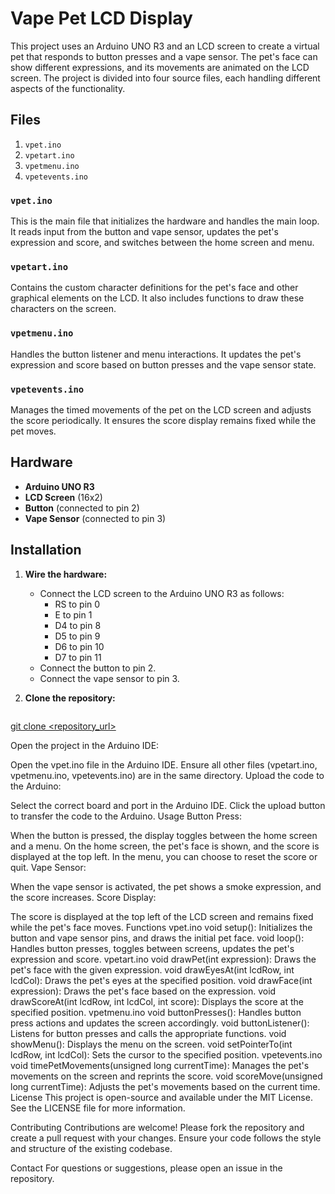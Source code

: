 # Vape Pet LCD Display

This project uses an Arduino UNO R3 and an LCD screen to create a virtual pet that responds to button presses and a vape sensor. The pet's face can show different expressions, and its movements are animated on the LCD screen. The project is divided into four source files, each handling different aspects of the functionality.

## Files

1. `vpet.ino`
2. `vpetart.ino`
3. `vpetmenu.ino`
4. `vpetevents.ino`

### `vpet.ino`

This is the main file that initializes the hardware and handles the main loop. It reads input from the button and vape sensor, updates the pet's expression and score, and switches between the home screen and menu.

### `vpetart.ino`

Contains the custom character definitions for the pet's face and other graphical elements on the LCD. It also includes functions to draw these characters on the screen.

### `vpetmenu.ino`

Handles the button listener and menu interactions. It updates the pet's expression and score based on button presses and the vape sensor state.

### `vpetevents.ino`

Manages the timed movements of the pet on the LCD screen and adjusts the score periodically. It ensures the score display remains fixed while the pet moves.

## Hardware

- **Arduino UNO R3**
- **LCD Screen** (16x2)
- **Button** (connected to pin 2)
- **Vape Sensor** (connected to pin 3)

## Installation

1. **Wire the hardware:**
   - Connect the LCD screen to the Arduino UNO R3 as follows:
     - RS to pin 0
     - E to pin 1
     - D4 to pin 8
     - D5 to pin 9
     - D6 to pin 10
     - D7 to pin 11
   - Connect the button to pin 2.
   - Connect the vape sensor to pin 3.

2. **Clone the repository:**
   ```bash
  [ git clone <repository_url>](https://github.com/taylordanger/VirtualPetVape)

   Open the project in the Arduino IDE:

Open the vpet.ino file in the Arduino IDE.
Ensure all other files (vpetart.ino, vpetmenu.ino, vpetevents.ino) are in the same directory.
Upload the code to the Arduino:

Select the correct board and port in the Arduino IDE.
Click the upload button to transfer the code to the Arduino.
Usage
Button Press:

When the button is pressed, the display toggles between the home screen and a menu.
On the home screen, the pet's face is shown, and the score is displayed at the top left.
In the menu, you can choose to reset the score or quit.
Vape Sensor:

When the vape sensor is activated, the pet shows a smoke expression, and the score increases.
Score Display:

The score is displayed at the top left of the LCD screen and remains fixed while the pet's face moves.
Functions
vpet.ino
void setup(): Initializes the button and vape sensor pins, and draws the initial pet face.
void loop(): Handles button presses, toggles between screens, updates the pet's expression and score.
vpetart.ino
void drawPet(int expression): Draws the pet's face with the given expression.
void drawEyesAt(int lcdRow, int lcdCol): Draws the pet's eyes at the specified position.
void drawFace(int expression): Draws the pet's face based on the expression.
void drawScoreAt(int lcdRow, int lcdCol, int score): Displays the score at the specified position.
vpetmenu.ino
void buttonPresses(): Handles button press actions and updates the screen accordingly.
void buttonListener(): Listens for button presses and calls the appropriate functions.
void showMenu(): Displays the menu on the screen.
void setPointerTo(int lcdRow, int lcdCol): Sets the cursor to the specified position.
vpetevents.ino
void timePetMovements(unsigned long currentTime): Manages the pet's movements on the screen and reprints the score.
void scoreMove(unsigned long currentTime): Adjusts the pet's movements based on the current time.
License
This project is open-source and available under the MIT License. See the LICENSE file for more information.

Contributing
Contributions are welcome! Please fork the repository and create a pull request with your changes. Ensure your code follows the style and structure of the existing codebase.

Contact
For questions or suggestions, please open an issue in the repository.









